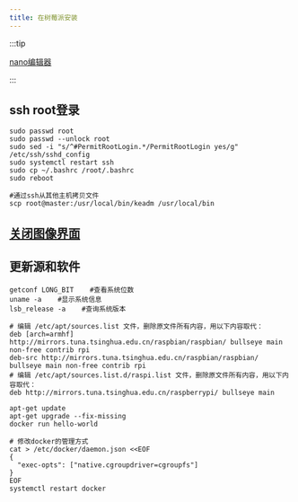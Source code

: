 ```yaml
---
title: 在树莓派安装
---
```


:::tip

[nano编辑器](https://blog.csdn.net/yupen_Bob/article/details/119984649)

:::

## ssh root登录

~~~shell
sudo passwd root
sudo passwd --unlock root
sudo sed -i "s/^#PermitRootLogin.*/PermitRootLogin yes/g" /etc/ssh/sshd_config
sudo systemctl restart ssh
sudo cp ~/.bashrc /root/.bashrc
sudo reboot

#通过ssh从其他主机拷贝文件
scp root@master:/usr/local/bin/keadm /usr/local/bin 
~~~



## [关闭图像界面](https://blog.csdn.net/ansinyu/article/details/117712610)



## 更新源和软件

~~~shell
getconf LONG_BIT    #查看系统位数
uname -a    #显示系统信息
lsb_release -a    #查询系统版本
~~~
~~~shell
# 编辑 /etc/apt/sources.list 文件，删除原文件所有内容，用以下内容取代：
deb [arch=armhf] http://mirrors.tuna.tsinghua.edu.cn/raspbian/raspbian/ bullseye main non-free contrib rpi
deb-src http://mirrors.tuna.tsinghua.edu.cn/raspbian/raspbian/ bullseye main non-free contrib rpi
# 编辑 /etc/apt/sources.list.d/raspi.list 文件，删除原文件所有内容，用以下内容取代：
deb http://mirrors.tuna.tsinghua.edu.cn/raspberrypi/ bullseye main
~~~


```shell
apt-get update
apt-get upgrade --fix-missing
docker run hello-world
```

~~~shell
# 修改docker的管理方式
cat > /etc/docker/daemon.json <<EOF
{
  "exec-opts": ["native.cgroupdriver=cgroupfs"]
}
EOF
systemctl restart docker
~~~

